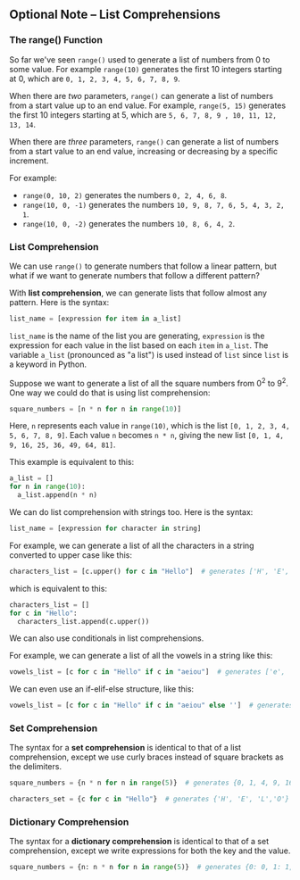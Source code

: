## Optional Note – List Comprehensions

### The range() Function

So far we've seen `range()` used to generate a list of numbers from 0 to some value. For example `range(10)` generates the first 10 integers starting at 0, which are `0, 1, 2, 3, 4, 5, 6, 7, 8, 9`.

When there are *two* parameters, `range()` can generate a list of numbers from a start value up to an end value. For example, `range(5, 15)` generates the first 10 integers starting at 5, which are `5, 6, 7, 8, 9 , 10, 11, 12, 13, 14`.

When there are *three* parameters, `range()` can generate a list of numbers from a start value to an end value, increasing or decreasing by a specific increment.

For example:

* `range(0, 10, 2)` generates the numbers `0, 2, 4, 6, 8`.
* `range(10, 0, -1)` generates the numbers `10, 9, 8, 7, 6, 5, 4, 3, 2, 1`.
* `range(10, 0, -2)` generates the numbers `10, 8, 6, 4, 2`.

 

### List Comprehension

We can use `range()` to generate numbers that follow a linear pattern, but what if we want to generate numbers that follow a different pattern?

With **list comprehension**, we can generate lists that follow almost any pattern. Here is the syntax:

```python
list_name = [expression for item in a_list]
```

`list_name` is the  name of the list you are generating, `expression` is the expression for each value in the list based on each `item` in `a_list`. The variable `a_list` (pronounced as "a list") is used instead of `list` since `list` is a keyword in Python.

Suppose we want to generate a list of all the square numbers from 0<sup>2</sup> to 9<sup>2</sup>. One way we could do that is using list comprehension:

```python
square_numbers = [n * n for n in range(10)]
```

Here,  `n` represents each value in `range(10)`, which is the list `[0, 1, 2, 3, 4, 5, 6, 7, 8, 9]`. Each value `n` becomes `n * n`, giving the new list `[0, 1, 4, 9, 16, 25, 36, 49, 64, 81]`.

 This example is equivalent to this:

```python
a_list = []
for n in range(10):
  a_list.append(n * n)
```

We can do list comprehension with strings too. Here is the syntax:

```python
list_name = [expression for character in string]
```

For example, we can generate a list of all the characters in a string converted to upper case like this:

```python
characters_list = [c.upper() for c in "Hello"]  # generates ['H', 'E', 'L', 'L', 'O']
```

which is equivalent to this:

```python
characters_list = []
for c in "Hello":
  characters_list.append(c.upper())
```

We can also use conditionals in list comprehensions.

For example, we can generate a list of all the vowels in a string like this:

```python
vowels_list = [c for c in "Hello" if c in "aeiou"]  # generates ['e', 'o']
```

We can even use an if-elif-else structure, like this:

```python
vowels_list = [c for c in "Hello" if c in "aeiou" else '']  # generates ['', e', '', '', 'o']
```



### Set Comprehension

The syntax for a **set comprehension** is identical to that of a list comprehension, except we use curly braces instead of square brackets as the delimiters.

```python
square_numbers = {n * n for n in range(5)}  # generates {0, 1, 4, 9, 16}
```

 ```python
characters_set = {c for c in "Hello"}  # generates {'H', 'E', 'L','O'}
 ```



### Dictionary Comprehension

The syntax for a **dictionary comprehension** is identical to that of a set comprehension, except we write expressions for both the key and the value.

```python
square_numbers = {n: n * n for n in range(5)}  # generates {0: 0, 1: 1, 2: 4, 3: 9, 4: 16}
```
